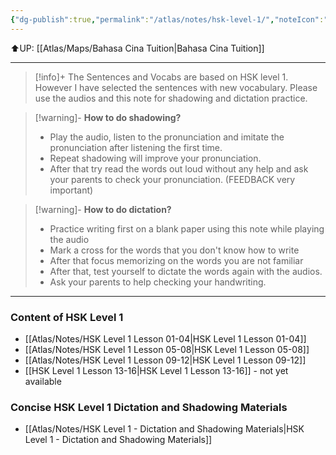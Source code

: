```yaml
---
{"dg-publish":true,"permalink":"/atlas/notes/hsk-level-1/","noteIcon":""}
---
```


⬆️UP: [[Atlas/Maps/Bahasa Cina Tuition\|Bahasa Cina Tuition]]

---

> [!info]+
> The Sentences and Vocabs are based on HSK level 1.
> However I have selected the sentences with new vocabulary. 
> Please use the audios and this note for shadowing and dictation practice.

> [!warning]- **How to do shadowing?**
> - Play the audio, listen to the pronunciation and imitate the pronunciation after listening the first time. 
> - Repeat shadowing will improve your pronunciation.
> - After that try read the words out loud without any help and ask your parents to check your pronunciation. (FEEDBACK very important)

> [!warning]- **How to do dictation?**
> - Practice writing first on a blank paper using this note while playing the audio
> - Mark a cross for the words that you don't know how to write
> - After that focus memorizing on the words you are not familiar
> - After that, test yourself to dictate the words again with the audios.
> - Ask your parents to help checking your handwriting. 

---

### Content of HSK Level 1
- [[Atlas/Notes/HSK Level 1 Lesson 01-04\|HSK Level 1 Lesson 01-04]]
- [[Atlas/Notes/HSK Level 1 Lesson 05-08\|HSK Level 1 Lesson 05-08]]
- [[Atlas/Notes/HSK Level 1 Lesson 09-12\|HSK Level 1 Lesson 09-12]]
- [[HSK Level 1 Lesson 13-16\|HSK Level 1 Lesson 13-16]] - not yet available

### Concise HSK Level 1 Dictation and Shadowing Materials
- [[Atlas/Notes/HSK Level 1 - Dictation and Shadowing Materials\|HSK Level 1 - Dictation and Shadowing Materials]]
